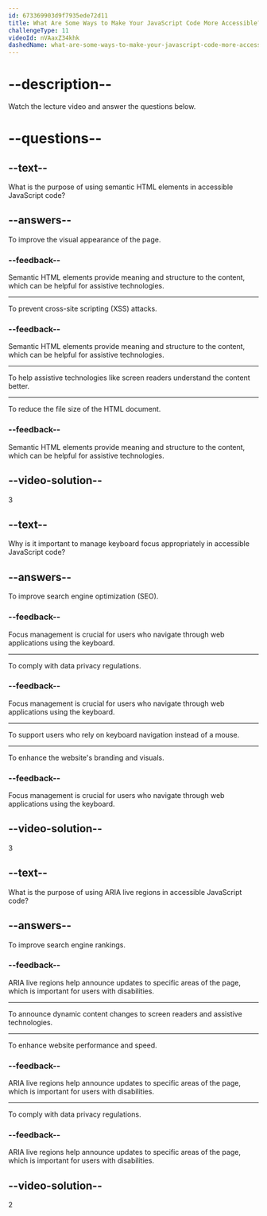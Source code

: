 ```yaml
---
id: 673369903d9f7935ede72d11
title: What Are Some Ways to Make Your JavaScript Code More Accessible?
challengeType: 11
videoId: nVAaxZ34khk
dashedName: what-are-some-ways-to-make-your-javascript-code-more-accessible
---
```


# --description--

Watch the lecture video and answer the questions below.

# --questions--

## --text--

What is the purpose of using semantic HTML elements in accessible JavaScript code?

## --answers--

To improve the visual appearance of the page.

### --feedback--

Semantic HTML elements provide meaning and structure to the content, which can be helpful for assistive technologies.

---

To prevent cross-site scripting (XSS) attacks.

### --feedback--

Semantic HTML elements provide meaning and structure to the content, which can be helpful for assistive technologies.

---

To help assistive technologies like screen readers understand the content better.

---

To reduce the file size of the HTML document.

### --feedback--

Semantic HTML elements provide meaning and structure to the content, which can be helpful for assistive technologies.

## --video-solution--

3

## --text--

Why is it important to manage keyboard focus appropriately in accessible JavaScript code?

## --answers--

To improve search engine optimization (SEO).

### --feedback--

Focus management is crucial for users who navigate through web applications using the keyboard.

---

To comply with data privacy regulations.

### --feedback--

Focus management is crucial for users who navigate through web applications using the keyboard.

---

To support users who rely on keyboard navigation instead of a mouse.

---

To enhance the website's branding and visuals.

### --feedback--

Focus management is crucial for users who navigate through web applications using the keyboard.

## --video-solution--

3

## --text--

What is the purpose of using ARIA live regions in accessible JavaScript code?

## --answers--

To improve search engine rankings.

### --feedback--

ARIA live regions help announce updates to specific areas of the page, which is important for users with disabilities.

---

To announce dynamic content changes to screen readers and assistive technologies.

---

To enhance website performance and speed.

### --feedback--

ARIA live regions help announce updates to specific areas of the page, which is important for users with disabilities.

---

To comply with data privacy regulations.

### --feedback--

ARIA live regions help announce updates to specific areas of the page, which is important for users with disabilities.

## --video-solution--

2
